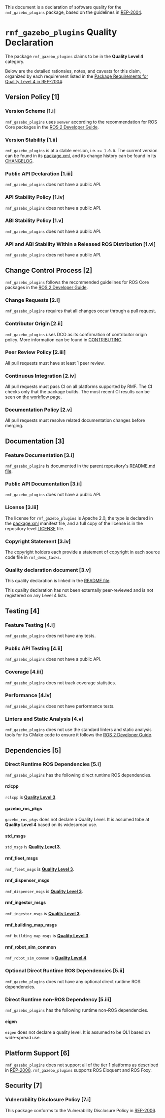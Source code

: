This document is a declaration of software quality for the `rmf_gazebo_plugins` package, based on the guidelines in [REP-2004](https://www.ros.org/reps/rep-2004.html).

# `rmf_gazebo_plugins` Quality Declaration

The package `rmf_gazebo_plugins` claims to be in the **Quality Level 4** category.

Below are the detailed rationales, notes, and caveats for this claim, organized by each requirement listed in the [Package Requirements for Quality Level 4 in REP-2004](https://www.ros.org/reps/rep-2004.html).

## Version Policy [1]

### Version Scheme [1.i]

`rmf_gazebo_plugins` uses `semver` according to the recommendation for ROS Core packages in the [ROS 2 Developer Guide](https://index.ros.org/doc/ros2/Contributing/Developer-Guide/#versioning).

### Version Stability [1.ii]

`rmf_gazebo_plugins` is at a stable version, i.e. `>= 1.0.0`.
The current version can be found in its [package.xml](package.xml), and its change history can be found in its [CHANGELOG](CHANGELOG.rst).

### Public API Declaration [1.iii]

`rmf_gazebo_plugins` does not have a public API.

### API Stability Policy [1.iv]

`rmf_gazebo_plugins` does not have a public API.

### ABI Stability Policy [1.v]

`rmf_gazebo_plugins` does not have a public API.

### API and ABI Stability Within a Released ROS Distribution [1.vi]

`rmf_gazebo_plugins` does not have a public API.

## Change Control Process [2]

`rmf_gazebo_plugins` follows the recommended guidelines for ROS Core packages in the [ROS 2 Developer Guide](https://index.ros.org/doc/ros2/Contributing/Developer-Guide/#package-requirements).

### Change Requests [2.i]

`rmf_gazebo_plugins` requires that all changes occur through a pull request.

### Contributor Origin [2.ii]

`rmf_gazebo_plugins` uses DCO as its confirmation of contributor origin policy.
More information can be found in [CONTRIBUTING](../CONTRIBUTING.md).

### Peer Review Policy [2.iii]

All pull requests must have at least 1 peer review.

### Continuous Integration [2.iv]

All pull requests must pass CI on all platforms supported by RMF.
The CI checks only that the package builds.
The most recent CI results can be seen on [the workflow page](https://github.com/open-rmf/rmf_simulation/actions).

### Documentation Policy [2.v]

All pull requests must resolve related documentation changes before merging.

## Documentation [3]

### Feature Documentation [3.i]

`rmf_gazebo_plugins` is documented in the [parent repository's README.md file](https://github.com/open-rmf/rmf_simulation/blob/master/README.md).

### Public API Documentation [3.ii]

`rmf_gazebo_plugins` does not have a public API.

### License [3.iii]

The license for `rmf_gazebo_plugins` is Apache 2.0, the type is declared in the [package.xml](package.xml) manifest file, and a full copy of the license is in the repository level [LICENSE](../LICENSE) file.

### Copyright Statement [3.iv]

The copyright holders each provide a statement of copyright in each source code file in `rmf_demo_tasks`.

### Quality declaration document [3.v]

This quality declaration is linked in the [README file](README.md).

This quality declaration has not been externally peer-reviewed and is not registered on any Level 4 lists.

## Testing [4]

### Feature Testing [4.i]

`rmf_gazebo_plugins` does not have any tests.

### Public API Testing [4.ii]

`rmf_gazebo_plugins` does not have a public API.

### Coverage [4.iii]

`rmf_gazebo_plugins` does not track coverage statistics.

### Performance [4.iv]

`rmf_gazebo_plugins` does not have performance tests.

### Linters and Static Analysis [4.v]

`rmf_gazebo_plugins` does not use the standard linters and static analysis tools for its CMake code to ensure it follows the [ROS 2 Developer Guide](https://index.ros.org/doc/ros2/Contributing/Developer-Guide/#linters).

## Dependencies [5]

### Direct Runtime ROS Dependencies [5.i]

`rmf_gazebo_plugins` has the following direct runtime ROS dependencies.

#### rclcpp

`rclcpp` is [**Quality Level 3**](https://github.com/ros2/rclcpp/blob/master/rclcpp/QUALITY_DECLARATION.md).

#### gazebo\_ros\_pkgs

`gazebo_ros_pkgs` does not declare a Quality Level.
It is assumed tobe at **Quality Level 4** based on its widespread use.

#### std\_msgs

`std_msgs` is [**Quality Level 3**](https://github.com/ros2/common_interfaces/blob/master/std_msgs/QUALITY_DECLARATION.md).

#### rmf\_fleet\_msgs

`rmf_fleet_msgs` is [**Quality Level 3**](https://github.com/open-rmf/rmf_core_msgs/blob/master/rmf_fleet_msgs/QUALITY_DECLARATION.md).

#### rmf\_dispenser\_msgs

`rmf_dispenser_msgs` is [**Quality Level 3**](https://github.com/open-rmf/rmf_core_msgs/blob/master/rmf_dispenser_msgs/QUALITY_DECLARATION.md).

#### rmf\_ingestor\_msgs

`rmf_ingestor_msgs` is [**Quality Level 3**](https://github.com/open-rmf/rmf_core_msgs/blob/master/rmf_ingestor_msgs/QUALITY_DECLARATION.md).

#### rmf\_building\_map\_msgs

`rmf_building_map_msgs` is [**Quality Level 3**](https://github.com/open-rmf/rmf_building_map_msgs/blob/master/rmf_building_map_msgs/QUALITY_DECLARATION.md).

#### rmf\_robot\_sim\_common

`rmf_robot_sim_common` is [**Quality Level 4**](https://github.com/open-rmf/rmf_simulation/blob/master/rmf_robot_sim_common/QUALITY_DECLARATION.md).

### Optional Direct Runtime ROS Dependencies [5.ii]

`rmf_gazebo_plugins` does not have any optional direct runtime ROS dependencies.

### Direct Runtime non-ROS Dependency [5.iii]

`rmf_gazebo_plugins` has the following runtime non-ROS dependencies.

#### eigen

`eigen` does not declare a quality level.
It is assumed to be QL1 based on wide-spread use.

## Platform Support [6]

`rmf_gazebo_plugins` does not support all of the tier 1 platforms as described in [REP-2000](https://www.ros.org/reps/rep-2000.html#support-tiers).
`rmf_gazebo_plugins` supports ROS Eloquent and ROS Foxy.

## Security [7]

### Vulnerability Disclosure Policy [7.i]

This package conforms to the Vulnerability Disclosure Policy in [REP-2006](https://www.ros.org/reps/rep-2006.html).
